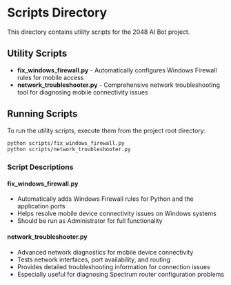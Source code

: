 # Scripts Directory

This directory contains utility scripts for the 2048 AI Bot project.

## Utility Scripts

- **fix_windows_firewall.py** - Automatically configures Windows Firewall rules for mobile access
- **network_troubleshooter.py** - Comprehensive network troubleshooting tool for diagnosing mobile connectivity issues

## Running Scripts

To run the utility scripts, execute them from the project root directory:

```bash
python scripts/fix_windows_firewall.py
python scripts/network_troubleshooter.py
```

### Script Descriptions

#### fix_windows_firewall.py
- Automatically adds Windows Firewall rules for Python and the application ports
- Helps resolve mobile device connectivity issues on Windows systems
- Should be run as Administrator for full functionality

#### network_troubleshooter.py
- Advanced network diagnostics for mobile device connectivity
- Tests network interfaces, port availability, and routing
- Provides detailed troubleshooting information for connection issues
- Especially useful for diagnosing Spectrum router configuration problems 